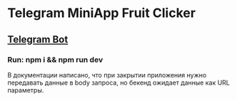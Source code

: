# Telegram MiniApp Fruit Clicker  

## [Telegram Bot](https://t.me/fruitclicker_Mbot)

### Run: npm i && npm run dev

В документации написано, что при закрытии приложения нужно передавать данные в body запроса, но бекенд ожидает данные как URL параметры.

